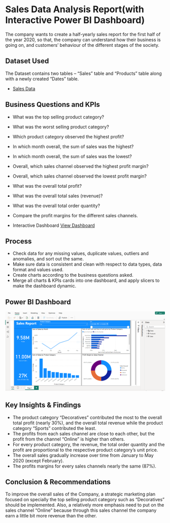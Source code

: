 # Sales Data Analysis Report(with Interactive Power BI Dashboard)
The company wants to create a half-yearly sales report for the first half of the year 2020, so that, the company can understand how their business is going on, and customers’ behaviour of the different stages of the society.  

## Dataset Used
The Dataset contains two tables – “Sales” table and “Products” table along with a newly created “Dates” table. 
- <a href="https://github.com/NazimUddin17/Power-BI_Sales_Data_Analysis_Project/blob/main/Sales%20Data.xlsx">Sales Data</a>

## Business Questions and KPIs
- What was the top selling product category?
- What was the worst selling product category?
- Which product category observed the highest profit?
- In which month overall, the sum of sales was the highest?
- In which month overall, the sum of sales was the lowest? 
- Overall, which sales channel observed the highest profit margin?
- Overall, which sales channel observed the lowest profit margin?
- What was the overall total profit? 
- What was the overall total sales (revenue)?
- What was the overall total order quantity? 
- Compare the profit margins for the different sales channels.
 
- Interactive Dashboard <a href="https://github.com/NazimUddin17/Power-BI_Sales_Data_Analysis_Project/blob/main/Sales%20Report.pbix">View Dashboard</a>

## Process
- Check data for any missing values, duplicate values, outliers and anomalies, and sort out the same.
- Make sure data is consistent and clean with respect to data types, data format and values used. 
- Create charts according to the business questions asked.    
- Merge all charts & KPIs cards into one dashboard, and apply slicers to make the dashboard dynamic.

## Power BI Dashboard
![Sales_Data_Analysis_Report  Image](https://github.com/NazimUddin17/Power-BI_Sales_Data_Analysis_Project/blob/main/Sales_Data_Analysis_Report.%20Image.PNG) 

## Key Insights & Findings
- The product category “Decoratives” contributed the most to the overall total profit (nearly 30%), and the overall total revenue while the product category “Sports” contributed the least.  
- The profits from each sales channel are close to each other, but the profit from the channel “Online” is higher than others. 
- For every product category, the revenue, the total order quantity and the profit are proportional to the respective product category’s unit price.  
- The overall sales gradually increase over time from January to May 2020 (except February).  
- The profits margins for every sales channels nearly the same (87%).
 
## Conclusion & Recommendations 
To improve the overall sales of the Company, a strategic marketing plan focused on specially the top selling product category such as “Decoratives” should be implemented. Also, a relatively more emphasis need to put on the sales channel “Online” because through this sales channel the company earn a little bit more revenue than the other.    


